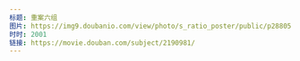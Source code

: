 ```yaml
---
标题: 重案六组
图片: https://img9.doubanio.com/view/photo/s_ratio_poster/public/p2880525416.jpg
时时: 2001
链接: https://movie.douban.com/subject/2190981/
---
```

